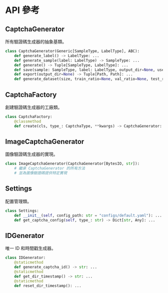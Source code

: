 # API 參考

## CaptchaGenerator

所有驗證碼生成器的抽象基類。

```python
class CaptchaGenerator(Generic[SampleType, LabelType], ABC):
    def generate_label() -> LabelType: ...
    def generate_sample(label: LabelType) -> SampleType: ...
    def generate() -> Tuple[SampleType, LabelType]: ...
    def save(sample: SampleType, label: LabelType, output_dir=None, use_timestamp_dir=True) -> Tuple[Path, Path]: ...
    def export(output_dir=None) -> Tuple[Path, Path]: ...
    def generate_dataset(size, train_ratio=None, val_ratio=None, test_ratio=None, parallel=None, max_workers=None, seed=None, output_dir=None) -> Dict[str, List[Tuple[Path, Path]]]: ...
```

## CaptchaFactory

創建驗證碼生成器的工廠類。

```python
class CaptchaFactory:
    @classmethod
    def create(cls, type_: CaptchaType, **kwargs) -> CaptchaGenerator: ...
```

## ImageCaptchaGenerator

圖像驗證碼生成器的實現。

```python
class ImageCaptchaGenerator(CaptchaGenerator[BytesIO, str]):
    # 繼承 CaptchaGenerator 的所有方法
    # 並為圖像驗證碼提供特定實現
```

## Settings

配置管理類。

```python
class Settings:
    def __init__(self, config_path: str = "configs/default.yaml"): ...
    def get_captcha_config(self, type_: str) -> Dict[str, Any]: ...
```

## IDGenerator

唯一 ID 和時間戳生成器。

```python
class IDGenerator:
    @staticmethod
    def generate_captcha_id() -> str: ...
    @staticmethod
    def get_dir_timestamp() -> str: ...
    @staticmethod
    def reset_dir_timestamp(): ...
``` 
